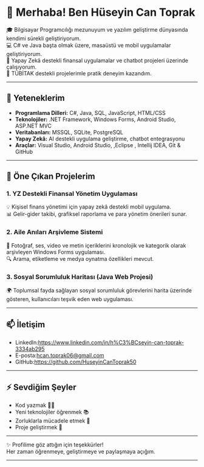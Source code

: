 # 👋 Merhaba! Ben Hüseyin Can Toprak

🎓 Bilgisayar Programcılığı mezunuyum ve yazılım geliştirme dünyasında kendimi sürekli geliştiriyorum.  
💻 C# ve Java başta olmak üzere, masaüstü ve mobil uygulamalar geliştiriyorum.  
🤖 Yapay Zekâ destekli finansal uygulamalar ve chatbot projeleri üzerinde çalışıyorum.  
🚀 TÜBİTAK destekli projelerimle pratik deneyim kazandım.

---

## 🌟 Yeteneklerim
- **Programlama Dilleri:** C#, Java, SQL, JavaScript, HTML/CSS  
- **Teknolojiler:** .NET Framework, Windows Forms, Android Studio, ASP.NET MVC  
- **Veritabanları:** MSSQL, SQLite, PostgreSQL  
- **Yapay Zekâ:** AI destekli uygulama geliştirme, chatbot entegrasyonu  
- **Araçlar:** Visual Studio, Android Studio, ,Eclipse , Intellij IDEA, Git & GitHub

---

## 📂 Öne Çıkan Projelerim

### 1. **YZ Destekli Finansal Yönetim Uygulaması**  
💡 Kişisel finans yönetimi için yapay zekâ destekli  mobil uygulama.  
📊 Gelir-gider takibi, grafiksel raporlama ve para yönetim önerileri sunar.

### 2. **Aile Anıları Arşivleme Sistemi**  
📸 Fotoğraf, ses, video ve metin içeriklerini kronolojik ve kategorik olarak arşivleyen Windows Forms uygulaması.  
🔍 Arama, etiketleme ve medya oynatma özellikleri mevcut.

### 3. **Sosyal Sorumluluk Haritası (Java Web Projesi)**  
🌍 Toplumsal fayda sağlayan sosyal sorumluluk görevlerini harita üzerinde gösteren, kullanıcıları teşvik eden web uygulaması.

---

## 📫 İletişim

- LinkedIn:https://www.linkedin.com/in/h%C3%BCseyin-can-toprak-3334ab295
- E-posta:hcan.toprak06@gmail.com
- GitHub:https://github.com/HuseyinCanToprak50  

---

## ⚡ Sevdiğim Şeyler  
- Kod yazmak 👨‍💻  
- Yeni teknolojiler öğrenmek 📚  
- Zorluklarla mücadele etmek 💪  
- Proje geliştirmek 🚀  

---

✨ Profilime göz attığın için teşekkürler!  
Her zaman öğrenmeye, geliştirmeye ve paylaşmaya açığım.  

---

